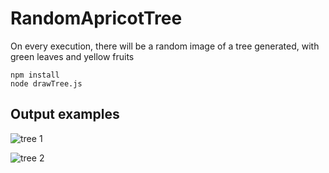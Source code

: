 # RandomApricotTree
On every execution, there will be a random image of a tree generated, with green leaves and yellow fruits


```
npm install
node drawTree.js
```
## Output examples
![tree 1](https://github.com/mohsenny/RandomApricotTree/assets/1129811/316e1484-1c92-4f0c-893a-aa49e1405f79)

![tree 2](https://github.com/mohsenny/RandomApricotTree/assets/1129811/85a048a9-eb7d-481d-b1e7-ffd0f2710d57)
